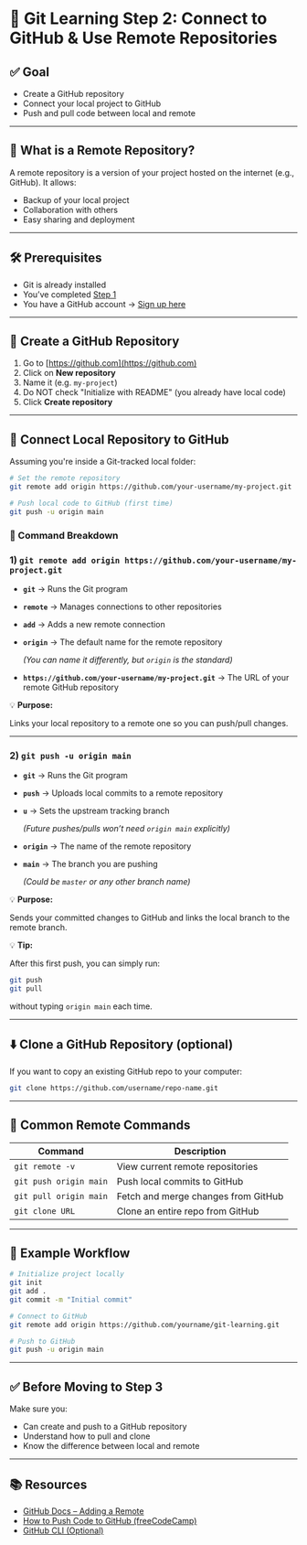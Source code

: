 # 🚀 Git Learning Step 2: Connect to GitHub & Use Remote Repositories

## ✅ Goal
- Create a GitHub repository
- Connect your local project to GitHub
- Push and pull code between local and remote

---

## 🧠 What is a Remote Repository?

A remote repository is a version of your project hosted on the internet (e.g., GitHub).
It allows:
- Backup of your local project
- Collaboration with others
- Easy sharing and deployment

---

## 🛠️ Prerequisites

- Git is already installed
- You’ve completed [Step 1](./step1.md)
- You have a GitHub account → [Sign up here](https://github.com)

---

## 🔗 Create a GitHub Repository

1. Go to [https://github.com](https://github.com)
2. Click on **New repository**
3. Name it (e.g. `my-project`)
4. Do NOT check "Initialize with README" (you already have local code)
5. Click **Create repository**

---

## 🔄 Connect Local Repository to GitHub

Assuming you're inside a Git-tracked local folder:

```bash
# Set the remote repository
git remote add origin https://github.com/your-username/my-project.git

# Push local code to GitHub (first time)
git push -u origin main
```

### 📖 Command Breakdown

### 1) `git remote add origin https://github.com/your-username/my-project.git`

- **`git`** → Runs the Git program
- **`remote`** → Manages connections to other repositories
- **`add`** → Adds a new remote connection
- **`origin`** → The default name for the remote repository
    
    *(You can name it differently, but `origin` is the standard)*
    
- **`https://github.com/your-username/my-project.git`** → The URL of your remote GitHub repository

💡 **Purpose:**

Links your local repository to a remote one so you can push/pull changes.

---

### 2) `git push -u origin main`

- **`git`** → Runs the Git program
- **`push`** → Uploads local commits to a remote repository
- **`u`** → Sets the upstream tracking branch
    
    *(Future pushes/pulls won’t need `origin main` explicitly)*
    
- **`origin`** → The name of the remote repository
- **`main`** → The branch you are pushing
    
    *(Could be `master` or any other branch name)*
    

💡 **Purpose:**

Sends your committed changes to GitHub and links the local branch to the remote branch.

💡 **Tip:**

After this first push, you can simply run:

```bash
git push
git pull

```

without typing `origin main` each time.

---

## ⬇️ Clone a GitHub Repository (optional)

If you want to copy an existing GitHub repo to your computer:

```bash
git clone https://github.com/username/repo-name.git

```

---

## 🔄 Common Remote Commands

| Command | Description |
| --- | --- |
| `git remote -v` | View current remote repositories |
| `git push origin main` | Push local commits to GitHub |
| `git pull origin main` | Fetch and merge changes from GitHub |
| `git clone URL` | Clone an entire repo from GitHub |

---

## 📌 Example Workflow

```bash
# Initialize project locally
git init
git add .
git commit -m "Initial commit"

# Connect to GitHub
git remote add origin https://github.com/yourname/git-learning.git

# Push to GitHub
git push -u origin main

```

---

## ✅ Before Moving to Step 3

Make sure you:

- Can create and push to a GitHub repository
- Understand how to pull and clone
- Know the difference between local and remote

---

## 📚 Resources

- [GitHub Docs – Adding a Remote](https://docs.github.com/en/get-started/getting-started-with-git/managing-remote-repositories)
- [How to Push Code to GitHub (freeCodeCamp)](https://www.freecodecamp.org/news/push-to-github/)
- [GitHub CLI (Optional)](https://cli.github.com/)